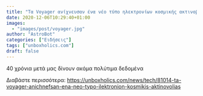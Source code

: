 ```yaml
---
title: "Τα Voyager ανίχνευσαν ένα νέο τύπο ηλεκτρονίων κοσμικής ακτινοβολίας"
date: 2020-12-06T10:29:40+01:00
images:
  - "images/post/voyager.jpg"
author: "AstroBot"
categories: ["Ειδήσεις"]
tags: ["unboxholics.com"]
draft: false
---
```


40 χρόνια μετά μας δίνουν ακόμα πολύτιμα δεδομένα

Διαβάστε περισσότερα: https://unboxholics.com/news/tech/81014-ta-voyager-anichnefsan-ena-neo-typo-ilektronion-kosmikis-aktinovolias
